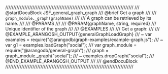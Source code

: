 ////////////////////////////////////////////////////////////////////////////////
/// @startDocuBlock JSF_general_graph_graph
/// @brief Get a graph
///
/// `graph_module._graph(graphName)`
///
/// A graph can be retrieved by its name.
///
/// @PARAMS
///
/// @PARAM{graphName, string, required}
/// Unique identifier of the graph
///
/// @EXAMPLES
///
/// Get a graph:
///
/// @EXAMPLE_ARANGOSH_OUTPUT{generalGraphLoadGraph}
/// ~ var examples = require("@arangodb/graph-examples/example-graph.js");
/// ~ var g1 = examples.loadGraph("social");
///   var graph_module = require("@arangodb/general-graph");
///   graph = graph_module._graph("social");
/// ~ examples.dropGraph("social");
/// @END_EXAMPLE_ARANGOSH_OUTPUT
///
/// @endDocuBlock
////////////////////////////////////////////////////////////////////////////////